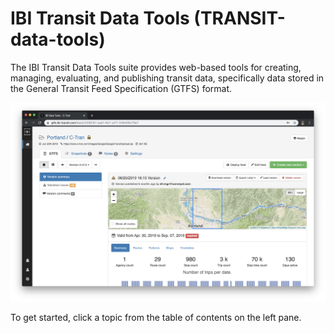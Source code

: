 # IBI Transit Data Tools (TRANSIT-data-tools)

The IBI Transit Data Tools suite provides web-based tools for creating, managing, evaluating, and publishing transit data, specifically data stored in the General Transit Feed Specification (GTFS) format.

![screenshot](img/feed-profile.png)

To get started, click a topic from the table of contents on the left pane.
